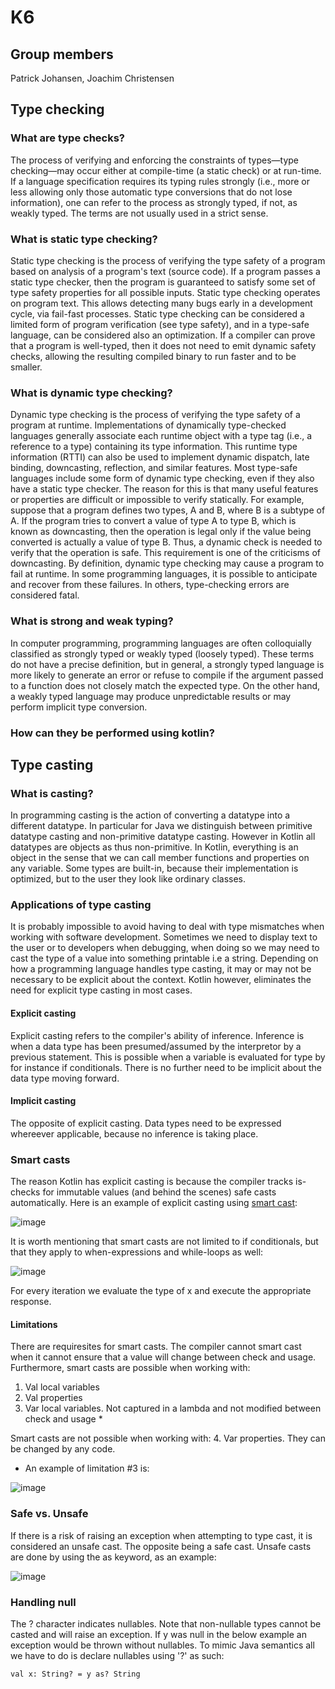 # K6
## Group members
Patrick Johansen, Joachim Christensen
## Type checking
### What are type checks?
The process of verifying and enforcing the constraints of types—type checking—may occur either at compile-time (a static check) or at run-time. If a language specification requires its typing rules strongly (i.e., more or less allowing only those automatic type conversions that do not lose information), one can refer to the process as strongly typed, if not, as weakly typed. The terms are not usually used in a strict sense.
### What is static type checking?
Static type checking is the process of verifying the type safety of a program based on analysis of a program's text (source code). If a program passes a static type checker, then the program is guaranteed to satisfy some set of type safety properties for all possible inputs.
Static type checking operates on program text. This allows detecting many bugs early in a development cycle, via fail-fast processes.
Static type checking can be considered a limited form of program verification (see type safety), and in a type-safe language, can be considered also an optimization. If a compiler can prove that a program is well-typed, then it does not need to emit dynamic safety checks, allowing the resulting compiled binary to run faster and to be smaller.
### What is dynamic type checking?
Dynamic type checking is the process of verifying the type safety of a program at runtime. Implementations of dynamically type-checked languages generally associate each runtime object with a type tag (i.e., a reference to a type) containing its type information. This runtime type information (RTTI) can also be used to implement dynamic dispatch, late binding, downcasting, reflection, and similar features.
Most type-safe languages include some form of dynamic type checking, even if they also have a static type checker. The reason for this is that many useful features or properties are difficult or impossible to verify statically. For example, suppose that a program defines two types, A and B, where B is a subtype of A. If the program tries to convert a value of type A to type B, which is known as downcasting, then the operation is legal only if the value being converted is actually a value of type B. Thus, a dynamic check is needed to verify that the operation is safe. This requirement is one of the criticisms of downcasting.
By definition, dynamic type checking may cause a program to fail at runtime. In some programming languages, it is possible to anticipate and recover from these failures. In others, type-checking errors are considered fatal.
### What is strong and weak typing?
In computer programming, programming languages are often colloquially classified as strongly typed or weakly typed (loosely typed). These terms do not have a precise definition, but in general, a strongly typed language is more likely to generate an error or refuse to compile if the argument passed to a function does not closely match the expected type. On the other hand, a weakly typed language may produce unpredictable results or may perform implicit type conversion.
### How can they be performed using kotlin?

## Type casting
### What is casting?
In programming casting is the action of converting a datatype into a different datatype. In particular for Java we distinguish
between primitive datatype casting and non-primitive datatype casting. However in Kotlin all datatypes are objects as thus non-primitive. 
In Kotlin, everything is an object in the sense that we can call member functions and properties on any variable. 
Some types are built-in, because their implementation is optimized, but to the user they look like ordinary classes.
### Applications of type casting
It is probably impossible to avoid having to deal with type mismatches when working with software development. 
Sometimes we need to display text to the user or to developers when debugging, when doing so we may need to cast the type of a value
into something printable i.e a string. 
Depending on how a programming language handles type casting, it may or may not be necessary to be explicit about the context. 
Kotlin however, eliminates the need for explicit type casting in most cases.
#### Explicit casting
Explicit casting refers to the compiler's ability of inference. 
Inference is when a data type has been presumed/assumed by the interpretor by a previous statement. 
This is possible when a variable is evaluated for type by for instance if conditionals. There is no further need to be implicit about
the data type moving forward. 
#### Implicit casting
The opposite of explicit casting. Data types need to be expressed whereever applicable, because no inference is taking place. 
### Smart casts
The reason Kotlin has explicit casting is because the compiler tracks is-checks for immutable values (and behind the scenes) safe casts automatically.
Here is an example of explicit casting using [smart cast](https://kotlinlang.org/docs/reference/typecasts.html):

![image](http://i64.tinypic.com/14wyjj7.png)

It is worth mentioning that smart casts are not limited to if conditionals, but that they apply to when-expressions and while-loops as well:

![image](http://i65.tinypic.com/2vaflly.png)

For every iteration we evaluate the type of x and execute the appropriate response. 

#### Limitations
There are requiresites for smart casts. The compiler cannot smart cast when it cannot ensure that a value will change between check and usage. 
Furthermore, smart casts are possible when working with:
1. Val local variables
2. Val properties
3. Var local variables. Not captured in a lambda and not modified between check and usage *

Smart casts are not possible when working with:
4. Var properties. They can be changed by any code.

* An example of limitation #3 is:

![image](http://i68.tinypic.com/n63vk9.png)
  
### Safe vs. Unsafe
If there is a risk of raising an exception when attempting to type cast, it is considered an unsafe cast. The opposite being a safe cast.
Unsafe casts are done by using the as keyword, as an example:

![image](http://i66.tinypic.com/14o68lg.png)

### Handling null
The ? character indicates nullables. Note that non-nullable types cannot be casted and will raise an exception.
If y was null in the below example an exception would be thrown without nullables. To mimic Java semantics all we have to do is declare nullables using '?' as such:

`val x: String? = y as? String`
